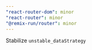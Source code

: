 ```yaml
---
"react-router-dom": minor
"react-router": minor
"@remix-run/router": minor
---
```


Stabilize `unstable_dataStrategy`
